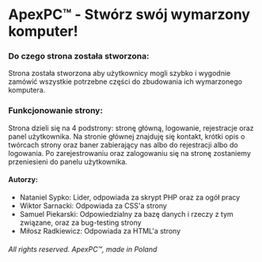 # ApexPC™ - Stwórz swój wymarzony komputer!

### Do czego strona została stworzona:
Strona została stworzona aby użytkownicy mogli szybko i wygodnie zamówić wszystkie potrzebne części do zbudowania ich wymarzonego komputera.

### Funkcjonowanie strony:
Strona dzieli się na 4 podstrony: stronę główną, logowanie, rejestracje oraz panel użytkownika.
Na stronie głównej znajduję się kontakt, krótki opis o twórcach strony oraz baner zabierający nas albo do rejestracji albo do logowania.
Po zarejestrowaniu oraz zalogowaniu się na stronę zostaniemy przeniesieni do panelu użytkownika.


#### Autorzy:
- Nataniel Sypko: Lider, odpowiada za skrypt PHP oraz za ogół pracy
- Wiktor Sarnacki: Odpowiada za CSS'a strony
- Samuel Piekarski: Odpowiedzialny za bazę danych i rzeczy z tym związane, oraz za bug-testing strony
- Miłosz Radkiewicz: Odpowiada za HTML'a strony

###### All rights reserved. ApexPC™, made in Poland
